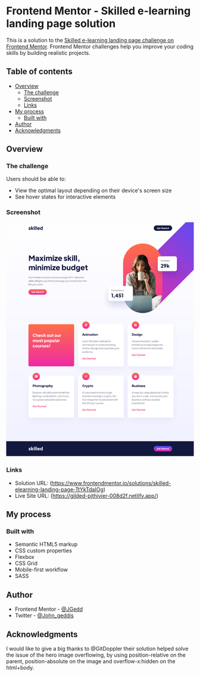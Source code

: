 # Frontend Mentor - Skilled e-learning landing page solution

This is a solution to the [Skilled e-learning landing page challenge on Frontend Mentor](https://www.frontendmentor.io/challenges/skilled-elearning-landing-page-S1ObDrZ8q). Frontend Mentor challenges help you improve your coding skills by building realistic projects.

## Table of contents

- [Overview](#overview)
  - [The challenge](#the-challenge)
  - [Screenshot](#screenshot)
  - [Links](#links)
- [My process](#my-process)
  - [Built with](#built-with)
- [Author](#author)
- [Acknowledgments](#acknowledgments)


## Overview

### The challenge

Users should be able to:

- View the optimal layout depending on their device's screen size
- See hover states for interactive elements

### Screenshot

![Desktop Screenshot](./screenshots/desktop_screen.png)

### Links

- Solution URL: (https://www.frontendmentor.io/solutions/skilled-elearning-landing-page-TtYkTdaIOg)
- Live Site URL: (https://gilded-pithivier-008d2f.netlify.app/)

## My process

### Built with

- Semantic HTML5 markup
- CSS custom properties
- Flexbox
- CSS Grid
- Mobile-first workflow
- SASS


## Author

- Frontend Mentor - [@JGedd](https://www.frontendmentor.io/profile/JGedd)
- Twitter - [@John_geddis](https://www.frontendmentor.io/profile/JGedd)



## Acknowledgments

I would like to give a big thanks to @GitDoppler their solution helped solve the issue of the hero image overflowing, by using position-relative on the parent, position-absolute on the image and overflow-x:hidden on the html+body.
